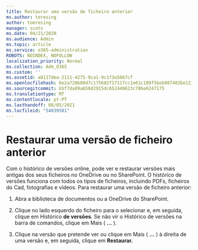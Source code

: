 ```yaml
---
title: Restaurar uma versão de ficheiro anterior
ms.author: toresing
author: tomresing
manager: scotv
ms.date: 04/21/2020
ms.audience: Admin
ms.topic: article
ms.service: o365-administration
ROBOTS: NOINDEX, NOFOLLOW
localization_priority: Normal
ms.collection: Adm_O365
ms.custom: ''
ms.assetid: a8117dea-2111-4275-9ca1-9c1f3e5667cf
ms.openlocfilehash: 6e2a728b80d7c175682f17117cc1e61c109f56eb987483be12187d048467a4c4
ms.sourcegitcommit: b5f7da89a650d2915dc652449623c78be6247175
ms.translationtype: MT
ms.contentlocale: pt-PT
ms.lasthandoff: 08/05/2021
ms.locfileid: "54039581"
---
```

# <a name="restore-a-previous-file-version"></a>Restaurar uma versão de ficheiro anterior

Com o histórico de versões online, pode ver e restaurar versões mais antigas dos seus ficheiros no OneDrive ou no SharePoint. O histórico de versões funciona com todos os tipos de ficheiros, incluindo PDFs, ficheiros do Cad, fotografias e vídeos. Para restaurar uma versão de ficheiro anterior:
  
1. Abra a biblioteca de documentos ou a OneDrive do SharePoint.
    
2. Clique no lado esquerdo do ficheiro para o selecionar e, em seguida, clique em Histórico **de versões**. Se não vir o Histórico de versões na barra de comandos, clique em Mais ( **...** ). 
    
3. Clique na versão que pretende ver ou clique em Mais ( **...** ) à direita de uma versão e, em seguida, clique em **Restaurar.**
    

